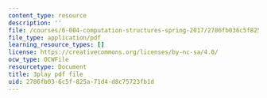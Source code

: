 ```yaml
---
content_type: resource
description: ''
file: /courses/6-004-computation-structures-spring-2017/2786fb036c5f825a71d4d8c75723fb1d_VdLJMPppocU.pdf
file_type: application/pdf
learning_resource_types: []
license: https://creativecommons.org/licenses/by-nc-sa/4.0/
ocw_type: OCWFile
resourcetype: Document
title: 3play pdf file
uid: 2786fb03-6c5f-825a-71d4-d8c75723fb1d
---
```

